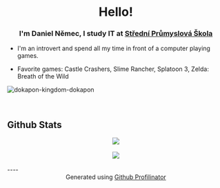 # <div align="center">Hello!</div>  
  

### <div align="center">I'm Daniel Němec, I study IT at [Střední Průmyslová Škola](https://github.com/SPSMB)</div>  
  
  

- I'm an introvert and spend all my time in front of a computer playing games.
  

- Favorite games: Castle Crashers, Slime Rancher, Splatoon 3, Zelda: Breath of the Wild
  
![dokapon-kingdom-dokapon](https://github.com/LeDanos/LeDanos/assets/115611775/3245b32f-e676-424b-853c-1c23f99de8d9)

<br/>  


## Github Stats  
<div align="center"><img src="https://github-readme-stats.vercel.app/api?username=LeDanos&show_icons=true&count_private=true&hide_border=true" align="center" /></div>  

<br/>  

<div align="center">
<img src="https://komarev.com/ghpvc/?username=LeDanos&&style=flat-square" align="center" />
</div>  

<br />
----
<div align="center">Generated using <a href="https://profilinator.rishav.dev/" target="_blank">Github Profilinator</a></div>
